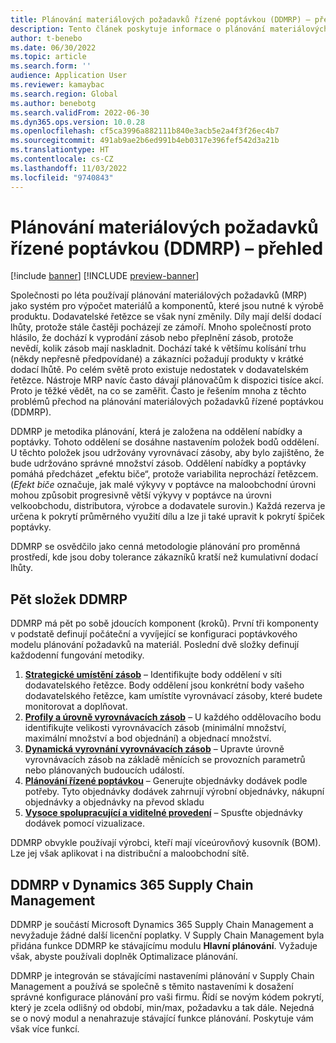 ```yaml
---
title: Plánování materiálových požadavků řízené poptávkou (DDMRP) – přehled
description: Tento článek poskytuje informace o plánování materiálových požadavků řízené poptávkou (DDMRP), metodologii plánování, která je založena na oddělení nabídky a poptávky.
author: t-benebo
ms.date: 06/30/2022
ms.topic: article
ms.search.form: ''
audience: Application User
ms.reviewer: kamaybac
ms.search.region: Global
ms.author: benebotg
ms.search.validFrom: 2022-06-30
ms.dyn365.ops.version: 10.0.28
ms.openlocfilehash: cf5ca3996a882111b840e3acb5e2a4f3f26ec4b7
ms.sourcegitcommit: 491ab9ae2b6ed991b4eb0317e396fef542d3a21b
ms.translationtype: HT
ms.contentlocale: cs-CZ
ms.lasthandoff: 11/03/2022
ms.locfileid: "9740843"
---
```

# <a name="demand-driven-material-requirements-planning-ddmrp-overview"></a>Plánování materiálových požadavků řízené poptávkou (DDMRP) – přehled

[!include [banner](../../includes/banner.md)]
[!INCLUDE [preview-banner](../../includes/preview-banner.md)]
<!-- KFM: Preview until further notice -->

Společnosti po léta používají plánování materiálových požadavků (MRP) jako systém pro výpočet materiálů a komponentů, které jsou nutné k výrobě produktu. Dodavatelské řetězce se však nyní změnily. Díly mají delší dodací lhůty, protože stále častěji pocházejí ze zámoří. Mnoho společností proto hlásilo, že dochází k vyprodání zásob nebo přeplnění zásob, protože nevědí, kolik zásob mají naskladnit. Dochází také k většímu kolísání trhu (někdy nepřesně předpovídané) a zákazníci požadují produkty v krátké dodací lhůtě. Po celém světě proto existuje nedostatek v dodavatelském řetězce. Nástroje MRP navíc často dávají plánovačům k dispozici tisíce akcí. Proto je těžké vědět, na co se zaměřit. Často je řešením mnoha z těchto problémů přechod na plánování materiálových požadavků řízené poptávkou (DDMRP).

DDMRP je metodika plánování, která je založena na oddělení nabídky a poptávky. Tohoto oddělení se dosáhne nastavením položek bodů oddělení. U těchto položek jsou udržovány vyrovnávací zásoby, aby bylo zajištěno, že bude udržováno správné množství zásob. Oddělení nabídky a poptávky pomáhá předcházet „efektu biče“, protože variabilita neprochází řetězcem. (*Efekt biče* označuje, jak malé výkyvy v poptávce na maloobchodní úrovni mohou způsobit progresivně větší výkyvy v poptávce na úrovni velkoobchodu, distributora, výrobce a dodavatele surovin.) Každá rezerva je určena k pokrytí průměrného využití dílu a lze ji také upravit k pokrytí špiček poptávky.

DDMRP se osvědčilo jako cenná metodologie plánování pro proměnná prostředí, kde jsou doby tolerance zákazníků kratší než kumulativní dodací lhůty.

## <a name="the-five-components-of-ddmrp"></a>Pět složek DDMRP

DDMRP má pět po sobě jdoucích komponent (kroků). První tři komponenty v podstatě definují počáteční a vyvíjející se konfiguraci poptávkového modelu plánování požadavků na materiál. Poslední dvě složky definují každodenní fungování metodiky.

1. **[Strategické umístění zásob](ddmrp-inventory-positioning.md)** – Identifikujte body oddělení v síti dodavatelského řetězce. Body oddělení jsou konkrétní body vašeho dodavatelského řetězce, kam umístíte vyrovnávací zásoby, které budete monitorovat a doplňovat.
2. **[Profily a úrovně vyrovnávacích zásob](ddmrp-buffer-profile-and-levels.md)** – U každého oddělovacího bodu identifikujte velikosti vyrovnávacích zásob (minimální množství, maximální množství a bod objednání) a objednací množství.
3. **[Dynamická vyrovnání vyrovnávacích zásob](ddmrp-buffer-profile-and-levels.md#dynamic-adjustments)** – Upravte úrovně vyrovnávacích zásob na základě měnících se provozních parametrů nebo plánovaných budoucích událostí.
4. **[Plánování řízené poptávkou](ddmrp-planning.md)** – Generujte objednávky dodávek podle potřeby. Tyto objednávky dodávek zahrnují výrobní objednávky, nákupní objednávky a objednávky na převod skladu
5. **[Vysoce spolupracující a viditelné provedení](ddmrp-visual-and-collaborative-execution.md)** – Spusťte objednávky dodávek pomocí vizualizace.

DDMRP obvykle používají výrobci, kteří mají víceúrovňový kusovník (BOM). Lze jej však aplikovat i na distribuční a maloobchodní sítě.

## <a name="ddmrp-in-dynamics-365-supply-chain-management"></a>DDMRP v Dynamics 365 Supply Chain Management

DDMRP je součástí Microsoft Dynamics 365 Supply Chain Management a nevyžaduje žádné další licenční poplatky. V Supply Chain Management byla přidána funkce DDMRP ke stávajícímu modulu **Hlavní plánování**. Vyžaduje však, abyste používali doplněk Optimalizace plánování.

DDMRP je integrován se stávajícími nastaveními plánování v Supply Chain Management a používá se společně s těmito nastaveními k dosažení správné konfigurace plánování pro vaši firmu. Řídí se novým kódem pokrytí, který je zcela odlišný od období, min/max, požadavku a tak dále. Nejedná se o nový modul a nenahrazuje stávající funkce plánování. Poskytuje vám však více funkcí.
